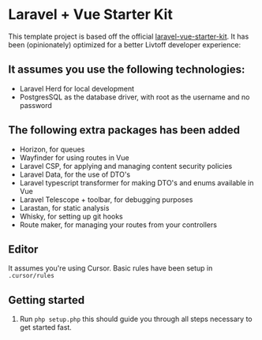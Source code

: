 # Laravel + Vue Starter Kit

This template project is based off the official [laravel-vue-starter-kit](https://github.com/laravel/vue-starter-kit). It has been (opinionately) optimized for a better Livtoff developer experience:

## It assumes you use the following technologies:

- Laravel Herd for local development
- PostgresSQL as the database driver, with root as the username and no password

## The following extra packages has been added

- Horizon, for queues
- Wayfinder for using routes in Vue
- Laravel CSP, for applying and managing content security policies
- Laravel Data, for the use of DTO's
- Laravel typescript transformer for making DTO's and enums available in Vue
- Laravel Telescope + toolbar, for debugging purposes
- Larastan, for static analysis
- Whisky, for setting up git hooks
- Route maker, for managing your routes from your controllers

## Editor

It assumes you're using Cursor. Basic rules have been setup in `.cursor/rules`

## Getting started

1. Run `php setup.php` this should guide you through all steps necessary to get started fast.
